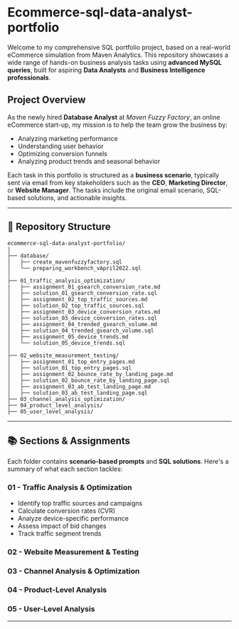 # Ecommerce-sql-data-analyst-portfolio


Welcome to my comprehensive SQL portfolio project, based on a real-world eCommerce simulation from Maven Analytics. This repository showcases a wide range of hands-on business analysis tasks using **advanced MySQL queries**, built for aspiring **Data Analysts** and **Business Intelligence professionals**.

## Project Overview

As the newly hired **Database Analyst** at *Maven Fuzzy Factory*, an online eCommerce start-up, my mission is to help the team grow the business by:

- Analyzing marketing performance
- Understanding user behavior
- Optimizing conversion funnels
- Analyzing product trends and seasonal behavior

Each task in this portfolio is structured as a **business scenario**, typically sent via email from key stakeholders such as the **CEO**, **Marketing Director**, or **Website Manager**. The tasks include the original email scenario, SQL-based solutions, and actionable insights.

---

## 📂 Repository Structure

```
ecommerce-sql-data-analyst-portfolio/
|
├── database/
│   ├── create_mavenfuzzyfactory.sql
│   └── preparing_workbench_vApril2022.sql
│
├── 01_traffic_analysis_optimization/
|   ├── assignment_01_gsearch_conversion_rate.md
│   ├── solution_01_gsearch_conversion_rate.sql
│   ├── assignment_02_top_traffic_sources.md
│   ├── solution_02_top_traffic_sources.sql
│   ├── assignment_03_device_conversion_rates.md
│   ├── solution_03_device_conversion_rates.sql
│   ├── assignment_04_trended_gsearch_volume.md
│   ├── solution_04_trended_gsearch_volume.sql
│   ├── assignment_05_device_trends.md
│   └── solution_05_device_trends.sql
│
├── 02_website_measurement_testing/
│   ├── assignment_01_top_entry_pages.md
│   ├── solution_01_top_entry_pages.sql
│   ├── assignment_02_bounce_rate_by_landing_page.md
│   ├── solution_02_bounce_rate_by_landing_page.sql
│   ├── assignment_03_ab_test_landing_page.md
│   ├── solution_03_ab_test_landing_page.sql
├── 03_channel_analysis_optimization/
├── 04_product_level_analysis/
├── 05_user_level_analysis/
```

---

## 📚 Sections & Assignments

Each folder contains **scenario-based prompts** and **SQL solutions**. Here's a summary of what each section tackles:

### 01 - Traffic Analysis & Optimization

- Identify top traffic sources and campaigns
- Calculate conversion rates (CVR)
- Analyze device-specific performance
- Assess impact of bid changes
- Track traffic segment trends

### 02 - Website Measurement & Testing

### 03 - Channel Analysis & Optimization

### 04 - Product-Level Analysis

### 05 - User-Level Analysis

---
